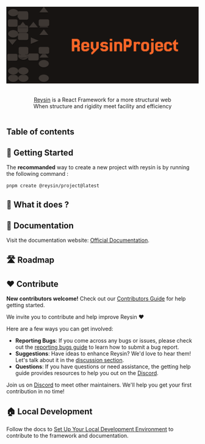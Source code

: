![banner](./banner.png)

<p align="center">
  <br/>
  <a href="http://reysin.fr/">Reysin</a> is a React Framework for a more structural web
  <br/>
  When structure and rigidity meet facility and efficiency
  <br/><br/>
</p>

## Table of contents

## 🚀 Getting Started

The **recommanded** way to create a new project with reysin is by running the following command :

```bash
pnpm create @reysin/project@latest
```

## 🧩 What it does ?

## 📖 Documentation

Visit the documentation website: [Official Documentation](https://reysinproject.github.io/documentation/).

## 🛣️ Roadmap

## ❤️ Contribute
**New contributors welcome!** Check out our [Contributors Guide](CONTRIBUTING.md) for help getting started.

We invite you to contribute and help improve Reysin ❤️

Here are a few ways you can get involved:

- **Reporting Bugs**: If you come across any bugs or issues, please check out the [reporting bugs guide]() to learn how to submit a bug report.
- **Suggestions**: Have ideas to enhance Reysin? We'd love to hear them! Let's talk about it in the [discussion section](https://github.com/orgs/ReysinProject/discussions).
- **Questions**: If you have questions or need assistance, the getting help guide provides resources to help you out on the [Discord](https://discord.gg/BT29p5hnwG).


Join us on [Discord](https://discord.gg/BT29p5hnwG) to meet other maintainers. We'll help you get your first contribution in no time!

## 🏠 Local Development

Follow the docs to [Set Up Your Local Development Environment](LOCAL_DEVELOPMENT.md) to contribute to the framework and documentation.